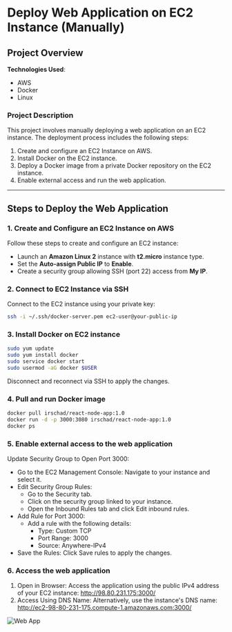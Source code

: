 # Deploy Web Application on EC2 Instance (Manually)

## Project Overview

**Technologies Used**:  
- AWS  
- Docker  
- Linux  

### **Project Description**  
This project involves manually deploying a web application on an EC2 instance. The deployment process includes the following steps:  
1. Create and configure an EC2 Instance on AWS.  
2. Install Docker on the EC2 instance.  
3. Deploy a Docker image from a private Docker repository on the EC2 instance.  
4. Enable external access and run the web application.

---

## Steps to Deploy the Web Application  

### **1. Create and Configure an EC2 Instance on AWS**
Follow these steps to create and configure an EC2 instance:
- Launch an **Amazon Linux 2** instance with **t2.micro** instance type.  
- Set the **Auto-assign Public IP** to **Enable**.  
- Create a security group allowing SSH (port 22) access from **My IP**.  

### **2. Connect to EC2 Instance via SSH**
Connect to the EC2 instance using your private key:
```bash
ssh -i ~/.ssh/docker-server.pem ec2-user@your-public-ip
```

### **3. Install Docker on EC2 instance**
```bash
sudo yum update
sudo yum install docker
sudo service docker start
sudo usermod -aG docker $USER
```
Disconnect and reconnect via SSH to apply the changes.

### **4. Pull and run Docker image**
```bash
docker pull irschad/react-node-app:1.0
docker run -d -p 3000:3080 irschad/react-node-app:1.0
docker ps
```

### **5. Enable external access to the web application**
Update Security Group to Open Port 3000:
- Go to the EC2 Management Console:
  Navigate to your instance and select it.
- Edit Security Group Rules:
  - Go to the Security tab.
  - Click on the security group linked to your instance.
  - Open the Inbound Rules tab and click Edit inbound rules.
- Add Rule for Port 3000:
  - Add a rule with the following details:
    - Type: Custom TCP
    - Port Range: 3000
    - Source: Anywhere-IPv4
- Save the Rules:
  Click Save rules to apply the changes.

### **6. Access the web application**
1. Open in Browser:
    Access the application using the public IPv4 address of your EC2 instance:
    http://98.80.231.175:3000/
2. Access Using DNS Name:
    Alternatively, use the instance's DNS name:
    http://ec2-98-80-231-175.compute-1.amazonaws.com:3000/

![Web App](https://github.com/user-attachments/assets/914b337e-4ef0-4434-8f47-315ce6fcaabe)






